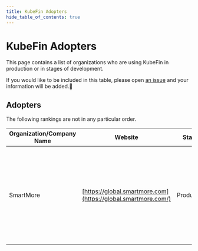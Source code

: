 ```yaml
---
title: KubeFin Adopters
hide_table_of_contents: true
---
```


# KubeFin Adopters

This page contains a list of organizations who are using KubeFin in production or in stages of development.

If you would like to be included in this table, please open [an issue](https://github.com/kubefin/community/issues/new) and your information will be added.💖

## Adopters

The following rankings are not in any particular order.

| Organization/Company Name |                              Website                              |   Status   |                                                 Usage Scenario                                                 |
| ------------------------- | ----------------------------------------------------------------- | ---------- | -------------------------------------------------------------------------------------------------------------- |
| SmartMore                 | [https://global.smartmore.com](https://global.smartmore.com/)    | Production | Build a multi-user, multi-cluster resource billing system within the company using KubeFin.                    |
